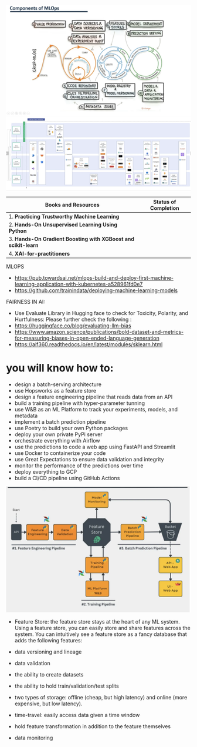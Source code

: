 ![MLOPS](https://github.com/andysingal/mlops/blob/main/Screenshot%202023-05-25%20at%201.43.11%20PM.png)
![MLOPS tools](https://github.com/andysingal/mlops/blob/main/Screenshot%202023-05-25%20at%201.49.23%20PM.png)


| Books and Resources | Status of Completion |
| ----- | -----|
| 1. **Practicing Trustworthy Machine Learning** | |
| 2. **Hands-On Unsupervised Learning Using Python** | |
| 3. **Hands-On Gradient Boosting with XGBoost and scikit-learn** | |
| 4. **XAI-for-practitioners** | |



MLOPS
- https://pub.towardsai.net/mlops-build-and-deploy-first-machine-learning-application-with-kubernetes-a528961fd0e7
- https://github.com/trainindata/deploying-machine-learning-models

FAIRNESS IN AI: 
- Use Evaluate Library in Hugging face to check for Toxicity, Polarity, and Hurtfulness: Please further check the following :
- https://huggingface.co/blog/evaluating-llm-bias
- https://www.amazon.science/publications/bold-dataset-and-metrics-for-measuring-biases-in-open-ended-language-generation
- https://aif360.readthedocs.io/en/latest/modules/sklearn.html

<h1>you will know how to:</h1>

- design a batch-serving architecture
- use Hopsworks as a feature store
- design a feature engineering pipeline that reads data from an API
- build a training pipeline with hyper-parameter tunning
- use W&B as an ML Platform to track your experiments, models, and metadata
- implement a batch prediction pipeline
- use Poetry to build your own Python packages
- deploy your own private PyPi server
- orchestrate everything with Airflow
- use the predictions to code a web app using FastAPI and Streamlit
- use Docker to containerize your code
- use Great Expectations to ensure data validation and integrity
- monitor the performance of the predictions over time
- deploy everything to GCP
- build a CI/CD pipeline using GitHub Actions

![21](https://github.com/andysingal/mlops/blob/main/Images/Screenshot%202023-06-14%20at%208.47.14%20PM.png)

- Feature Store: the feature store stays at the heart of any ML system. Using a feature store, you can easily store and share features across the system. You can intuitively see a feature store as a fancy database that adds the following features:

- data versioning and lineage
- data validation
- the ability to create datasets
- the ability to hold train/validation/test splits
- two types of storage: offline (cheap, but high latency) and online (more expensive, but low latency).
- time-travel: easily access data given a time window
- hold feature transformation in addition to the feature themselves
- data monitoring

